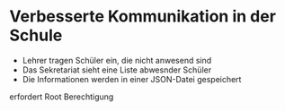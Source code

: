# Verbesserte Kommunikation in der Schule

- Lehrer tragen Schüler ein, die nicht anwesend sind
- Das Sekretariat sieht eine Liste abwesnder Schüler
- Die Informationen werden in einer JSON-Datei gespeichert

erfordert Root Berechtigung
